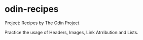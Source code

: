 # odin-recipes

Project: Recipes by The Odin Project 

Practice the usage of Headers, Images, Link Atrribution and Lists.
